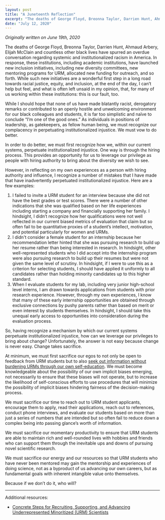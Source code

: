 ```yaml
---
layout: post
title: "A Juneteenth Reflection"
excerpt: "The deaths of George Floyd, Breonna Taylor, Darrien Hunt, Ahmaud Arbery, Elijah McClain and countless other black lives have spurred an overdue conversation regarding systemic and institutionalized racism in America. As individuals in positions of leadership, as gatekeepers, as fellow human being, we must recognize our complacency in perpetuating institutionalized injustice. We must vow to do better."
date: "July 12, 2020"
---
```


*Originally written on June 19th, 2020*

The deaths of George Floyd, Breonna Taylor, Darrien Hunt, Ahmaud Arbery, Elijah McClain and countless other black lives have spurred an overdue conversation regarding systemic and institutionalized racism in America. In response, these institutions, including academic institutions, have launched new inclusion initiatives, including new diversity committees, new mentoring programs for URM, allocated new funding for outreach, and so forth. While such new initiatives are a wonderful first step in a long road towards racial justice, equity, and inclusion, at the end of the day, I can’t help but feel, and what is often left unsaid in my opinion, that, for many of us working within these institutions: this is our fault, too. 

While I should hope that none of us have made blatantly racist, derogatory remarks or contributed to an openly hostile and unwelcoming environment for our black colleagues and students, it is far too simplistic and naïve to conclude “I’m one of the good ones.” As individuals in positions of leadership, as gatekeepers, as fellow human being, we must recognize our complacency in perpetuating institutionalized injustice. We must vow to do better. 

In order to do better, we must first recognize how we, within our current systems, perpetuate institutionalized injustice. One way is through the hiring process. This provides an opportunity for us to leverage our privilege as people with hiring authority to bring about the diversity we wish to see. 

However, in reflecting on my own experiences as a person with hiring authority and influence, I recognize a number of mistakes that I have made that have inadvertently perpetuated institutionalized injustice. Here are a few examples:
1. I failed to invite a URM student for an interview because she did not have the best grades or test scores. There were a number of other indications that she was qualified based on her life experiences including starting a company and financially supporting her family. I hindsight, I didn’t recognize how her qualifications were not well reflected in our current biased metrics of evaluation that claim but so often fail to be quantitative proxies of a student’s intellect, motivation, and potential particularly for women and URMs. 
2. I didn't consider a female student for an internship because her recommendation letter hinted that she was pursuing research to build up her resume rather than being interested in research. In hindsight, other well-represented students who I did accept into the internship program were also pursuing research to build up their resumes but were not given the same level of scrutiny. In hindsight, if I were to use this as a criterion for selecting students, I should have applied it uniformly to all candidates rather than holding minority candidates up to this higher standard. 
3. When I evaluate students for my lab, including very junior high-school level interns, I am drawn towards applications from students with prior research experience. However, through my own experiences, I know that many of these early internship opportunities are obtained through exclusive connections by pushy parents rather than based on merit or even interest by students themselves. In hindsight, I should take this unequal early access to opportunities into consideration during the evaluation process.  

So, having recognize a mechanism by which our current systems perpetuate institutionalized injustice, how can we leverage our privileges to bring about change? Unfortunately, the answer is not easy because change is never easy. Change takes sacrifice.

At minimum, we must first sacrifice our egos to not only be open to feedback from URM students but to also [seek out information without burdening URMs through our own self-education]( https://bcplinfo.overdrive.com/collection/1085670?). We must become knowledgeable about the possibility of our own implicit biases emerging, not necessarily to ensure that these biases will not operate, but to increase the likelihood of self-conscious efforts to use procedures that will minimize the possibility of implicit biases hindering fairness of the decision-making process.

We must sacrifice our time to reach out to URM student applicants, encourage them to apply, read their applications, reach out to references, conduct phone interviews, and evaluate our students based on more than just a series of numbers that are intended but so often fail to reduce down a complex being into passing glance’s worth of information.  

We must sacrifice our momentary productivity to ensure that URM students are able to maintain rich and well-rounded lives with hobbies and friends who can support them through the inevitable ups and downs of pursuing novel scientific research.

We must sacrifice our energy and our resources so that URM students who have never been mentored may gain the mentorship and experiences of doing science, not as a byproduct of us advancing our own careers, but as fundamental goals with inherent intangible value onto themselves. 

Because if we don’t do it, who will?

---

Additional resources:
- [Concrete Steps for Recruiting, Supporting, and Advancing Underrepresented Minoritized (URM) Scientists]( https://docs.google.com/document/d/1Ic6bil2AvrQmPFUcUyxcw_FumofKkUo3VLsU7qG0cTk/edit)

